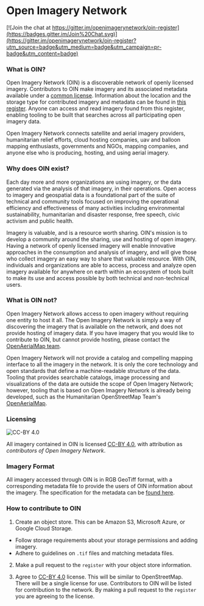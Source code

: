 # Open Imagery Network

[![Join the chat at https://gitter.im/openimagerynetwork/oin-register](https://badges.gitter.im/Join%20Chat.svg)](https://gitter.im/openimagerynetwork/oin-register?utm_source=badge&utm_medium=badge&utm_campaign=pr-badge&utm_content=badge)

### What is OIN?

Open Imagery Network (OIN) is a discoverable network of openly licensed imagery. Contributors to OIN make imagery and its associated metadata available under a [common license](https://creativecommons.org/licenses/by/4.0/). Information about the location and the storage type for contributed imagery and metadata can be found in [this register](https://raw.githubusercontent.com/openimagerynetwork/oin-register/master/master.json). Anyone can access and read imagery found from this register, enabling tooling to be built that searches across all participating open imagery data.

Open Imagery Network connects satellite and aerial imagery providers, humanitarian relief efforts, cloud hosting companies, uav and balloon mapping enthusiasts, governments and NGOs, mapping companies, and anyone else who is producing, hosting, and using aerial imagery.

### Why does OIN exist?

Each day more and more organizations are using imagery, or the data generated via the analysis of that imagery, in their operations. Open access to imagery and geospatial data is a foundational part of the suite of technical and community tools focused on improving the operational efficiency and effectiveness of many activities including environmental sustainability, humanitarian and disaster response, free speech, civic activism and public health. 

Imagery is valuable, and is a resource worth sharing. OIN's mission is to develop a community around the sharing, use and hosting of open imagery. Having a network of openly licensed imagery will enable innovative approaches in the consumption and analysis of imagery, and will give those who collect imagery an easy way to share that valuable resource. With OIN, individuals and organizations are able to access, process and analyze open imagery available for anywhere on earth within an ecosystem of tools built to make its use and access possible by both technical and non-technical users.

### What is OIN not?

Open Imagery Network allows access to open imagery without requiring one entity to host it all. The Open Imagery Network is simply a way of discovering the imagery that is available on the network, and does not provide hosting of imagery data. If you have imagery that you would like to contribute to OIN, but cannot provide hosting, please contact the [OpenAerialMap team](https://groups.google.com/a/hotosm.org/forum/#!forum/openaerialmap).

Open Imagery Network will not provide a catalog and compelling mapping interface to all the imagery in the network. It is only the core technology and open standards that define a machine-readable structure of the data. Tooling that provides searchable catalogs, image processing and visualizations of the data are outside the scope of Open Imagery Network; however, tooling that is based on Open Imagery Network is already being developed, such as the Humanitarian OpenStreetMap Team's [OpenAerialMap](https://github.com/hotosm/OpenAerialMap).

### Licensing

![CC-BY 4.0](https://licensebuttons.net/l/by/4.0/88x31.png)

All imagery contained in OIN is licensed [CC-BY 4.0](https://creativecommons.org/licenses/by/4.0/), with attribution as *contributors of Open Imagery Network*.

### Imagery Format

All imagery accessed through OIN is in RGB GeoTiff format, with a corresponding metadata file to provide the users of OIN information about the imagery. The specification for the metadata can be [found here](https://github.com/openimagerynetwork/oin-metadata-spec).

### How to contribute to OIN

1. Create an object store. This can be Amazon S3, Microsoft Azure, or Google Cloud Storage.
  - Follow storage requirements about your storage permissions and adding imagery. 
  - Adhere to guidelines on `.tif` files and matching metadata files. 

2. Make a pull request to the `register` with your object store information. 

3. Agree to [CC-BY 4.0](https://creativecommons.org/licenses/by/4.0/) license. This will be similar to OpenStreetMap. There will be a single license for use. Contributors to OIN will be listed for contribution to the network. By making a pull request to the `register` you are agreeing to the license.
